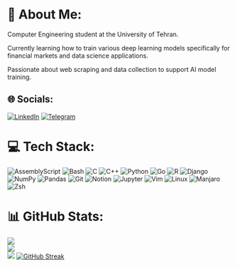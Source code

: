 # 💫 About Me:
Computer Engineering student at the University of Tehran.

Currently learning how to train various deep learning models specifically for financial markets and data science applications.

Passionate about web scraping and data collection to support AI model training. 

## 🌐 Socials:
[![LinkedIn](https://custom-icon-badges.demolab.com/badge/LinkedIn-0A66C2?logo=linkedin-white&logoColor=fff)](https://www.linkedin.com/in/farhad-ghanbari-98224524a/) [![Telegram](https://img.shields.io/badge/Telegram-2CA5E0?logo=telegram&logoColor=white)](https://www.t.me/Farhaaaadam/)

# 💻 Tech Stack:
![AssemblyScript](https://img.shields.io/badge/assembly%20script-%23000000.svg?style=for-the-badge&logo=assemblyscript&logoColor=white) ![Bash](https://img.shields.io/badge/Bash-4EAA25?style=for-the-badge&logo=gnubash&logoColor=fff) ![C](https://img.shields.io/badge/c-%2300599C.svg?style=for-the-badge&logo=c&logoColor=white) ![C++](https://img.shields.io/badge/c++-%2300599C.svg?style=for-the-badge&logo=c%2B%2B&logoColor=white) ![Python](https://img.shields.io/badge/python-3670A0?style=for-the-badge&logo=python&logoColor=ffdd54) ![Go](https://img.shields.io/badge/Go-%2300ADD8.svg?style=for-the-badge&logo=go&logoColor=white) ![R](https://img.shields.io/badge/r-%23276DC3.svg?style=for-the-badge&logo=r&logoColor=white)  ![Django](https://img.shields.io/badge/Django-%23092E20.svg?style=for-the-badge&logo=django&logoColor=white)  ![NumPy](https://img.shields.io/badge/numpy-%23013243.svg?style=for-the-badge&logo=numpy&logoColor=white)  ![Pandas](https://img.shields.io/badge/pandas-%23150458.svg?style=for-the-badge&logo=pandas&logoColor=white) ![Git](https://img.shields.io/badge/git-%23F05033.svg?style=for-the-badge&logo=git&logoColor=white) ![Notion](https://img.shields.io/badge/Notion-%23000000.svg?style=for-the-badge&logo=notion&logoColor=white)  ![Jupyter](https://img.shields.io/badge/Jupyter-%23F37626.svg?style=for-the-badge&logo=Jupyter&logoColor=white) ![Vim](https://img.shields.io/badge/Vim-%2311AB00.svg?style=for-the-badge&logo=vim&logoColor=white) ![Linux](https://img.shields.io/badge/Linux-FCC624?style=for-the-badge&logo=linux&logoColor=black) ![Manjaro](https://img.shields.io/badge/Manjaro-35BF5C?style=for-the-badge&logo=manjaro&logoColor=fff) ![Zsh](https://img.shields.io/badge/Zsh-F15A24?style=for-the-badge&logo=zsh&logoColor=fff)

# 📊 GitHub Stats:
![](https://github-readme-stats.vercel.app/api?username=Lanzik&theme=dark&hide_border=false&include_all_commits=true&count_private=true)<br/>
![](https://github-readme-streak-stats.herokuapp.com/?user=Lanzik&theme=dark&hide_border=false)<br/>
![](https://github-readme-stats.vercel.app/api/top-langs/?username=Lanzik&theme=dark&hide_border=false&include_all_commits=true&count_private=true&layout=compact)
[![GitHub Streak](https://streak-stats.demolab.com/?user=Lanzik)](https://git.io/streak-stats)


